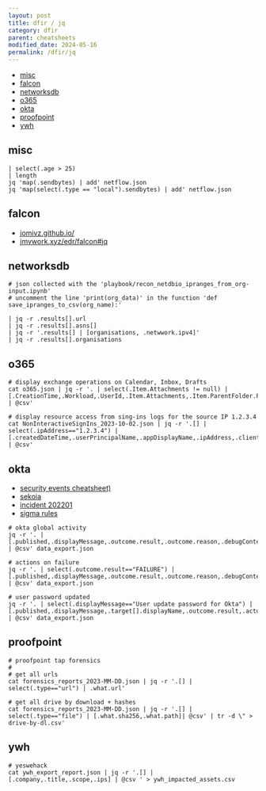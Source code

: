 ```yaml
---
layout: post
title: dfir / jq
category: dfir
parent: cheatsheets
modified_date: 2024-05-16
permalink: /dfir/jq
---
```


<!-- vscode-markdown-toc -->
* [misc](#misc)
* [falcon](#falcon)
* [networksdb](#networksdb)
* [o365](#o365)
* [okta](#okta)
* [proofpoint](#proofpoint)
* [ywh](#ywh)

<!-- vscode-markdown-toc-config
	numbering=false
	autoSave=true
	/vscode-markdown-toc-config -->
<!-- /vscode-markdown-toc -->

## <a name='misc'></a>misc
```
| select(.age > 25)
| length
jq 'map(.sendbytes) | add' netflow.json
jq 'map(select(.type == "local").sendbytes) | add' netflow.json
```

## <a name='falcon'></a>falcon

* [jomivz.github.io/](https://github.com/jomivz/jomivz.github.io/blob/master/_posts/2000-01-01-edr-falcon.md#jq)
* [jmvwork.xyz/edr/falcon#jq](https://www.jmvwork.xyz/edr/falcon#jq)

## <a name='networksdb'></a>networksdb
```
# json collected with the 'playbook/recon_netdbio_ipranges_from_org-input.ipynb'
# uncomment the line 'print(org_data)' in the function 'def save_ipranges_to_csv(org_name):'

| jq -r .results[].url
| jq -r .results[].asns[]
| jq -r '.results[] | [organisations, .netwwork.ipv4]'
| jq -r .results[].organisations
```

## <a name='o365'></a>o365
```
# display exchange operations on Calendar, Inbox, Drafts
cat o365.json | jq -r '. | select(.Item.Attachments != null) | [.CreationTime,.Workload,.UserId,.Item.Attachments,.Item.ParentFolder.Path] | @csv'

# display resource access from sing-ins logs for the source IP 1.2.3.4
cat NonInteractiveSignIns_2023-10-02.json | jq -r '.[] | select(.ipAddress=="1.2.3.4") | [.createdDateTime,.userPrincipalName,.appDisplayName,.ipAddress,.clientAppUsed,.userAgent,.resourceDisplayName,.resourceTenantId,.authenticationRequirement] | @csv'
```

## <a name='okta'></a>okta

* [security events cheatsheet)](https://github.com/OktaSecurityLabs/CheatSheets/blob/master/SecurityEvents.md)
* [sekoia](https://docs.sekoia.io/xdr/features/collect/integrations/cloud_and_saas/okta_system_log/)
* [incident 202201](https://blog.reconinfosec.com/okta-lapsus-security-incident)
* [sigma rules](https://github.com/SigmaHQ/sigma/tree/master/rules/cloud/okta)

```
# okta global activity
jq -r '. | [.published,.displayMessage,.outcome.result,.outcome.reason,.debugContext.debugData.result,.debugContext.debugData.smsProvider,.debugContext.debugData.phoneNumber,.actor.alternateId,.client.userAgent.os,.client.userAgent.browser,.request.ipChain[0].ip,.client.ipAddress,.client.geographicalContext.city,.client.geographicalContext.country] | @csv' data_export.json

# actions on failure
jq -r '. | select(.outcome.result=="FAILURE") | [.published,.displayMessage,.outcome.result,.outcome.reason,.debugContext.debugData.result,.debugContext.debugData.smsProvider,.debugContext.debugData.phoneNumber,.actor.alternateId,.client.userAgent.os,.request.ipChain[0].ip,.client.ipAddress,.client.geographicalContext.city,.client.geographicalContext.country] | @csv' data_export.json

# user password updated
jq -r '. | select(.displayMessage=="User update password for Okta") |
[.published,.displayMessage,.target[].displayName,.outcome.result,.actor.alternateId,.client.userAgent.os,.request.ipChain[0].ip,.client.ipAddress,.client.geographicalContext.city,.client.geographicalContext.country] | @csv' data_export.json
```

## <a name='proofpoint'></a>proofpoint
```
# proofpoint tap forensics
#
# get all urls
cat forensics_reports_2023-MM-DD.json | jq -r '.[] | select(.type=="url") | .what.url' 

# get all drive by download + hashes
cat forensics_reports_2023-MM-DD.json | jq -r '.[] | select(.type=="file") | [.what.sha256,.what.path]| @csv' | tr -d \" > drive-by-dl.csv'
```

## <a name='ywh'></a>ywh
```
# yeswehack
cat ywh_export_report.json | jq -r '.[] | [.company,.title,.scope,.ips] | @csv ' > ywh_impacted_assets.csv
```
